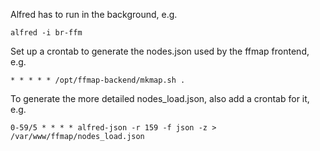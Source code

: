 

Alfred has to run in the background, e.g.

  `alfred -i br-ffm`

Set up a crontab to generate the nodes.json used by the ffmap frontend, e.g.

  `* * * * * /opt/ffmap-backend/mkmap.sh .`

To generate the more detailed nodes_load.json, also add a crontab for it, e.g.

  `0-59/5 * * * * alfred-json -r 159 -f json -z > /var/www/ffmap/nodes_load.json`
  
